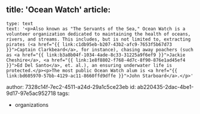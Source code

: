 title: 'Ocean Watch'
article:
  -
    type: text
    text: '<p>Also known as "The Servants of the Sea," Ocean Watch is a volunteer organization dedicated to maintaining the health of oceans, rivers, and streams. This includes, but is not limited to, extracting pirates (<a href="{{ link:c1db95eb-b207-43b2-afc9-7653f5b67d73 }}">Captain Clarkbeard</a>, for instance), chasing away poachers (such as <a href="{{ link:b3a8b04f-1034-4ade-8c33-31225a9f6ef9 }}">Jackie Cheshire</a>, <a href="{{ link:1e8f8802-f768-4d7c-8f90-876e1ad45ef4 }}">Ed Del Santo</a>, et. al.), an ensuring underwater life is protected.</p><p>The most public Ocean Watch alum is <a href="{{ link:bd605970-57bb-4129-ac11-8660ffd9dffe }}">John Starboard</a>.</p>'
author: 7328c14f-7ec2-4511-a24d-29a1c5ce23eb
id: ab220435-2dac-4be1-9d17-97e5ac952718
tags:
  - organizations

